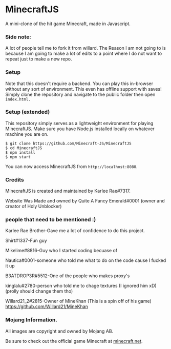 # MinecraftJS
 A mini-clone of the hit game Minecraft, made in Javascript.

### Side note:
A lot of people tell me to fork it from willard. The Reason I am not going to is because I am going to make a lot of edits to a point where I do not want to repeat just to make a new repo.

### Setup
Note that this doesn't require a backend. You can play this in-browser without any sort of environment. This even has offline support with saves! 
Simply clone the repository and navigate to the public folder then open `index.html.`

### Setup (extended)
This repository simply serves as a lightweight environment for playing MinecraftJS. Make sure you have Node.js installed locally on whatever machine you are on.
```
$ git clone https://github.com/Minecraft-JS/MinecraftJS
$ cd MinecraftJS
$ npm install
$ npm start
```
You can now access MinecraftJS from `http://localhost:8080`.

### Credits
MinecraftJS is created and maintained by Karlee Rae#7317. 

Website Was Made and owned by Quite A Fancy Emerald#0001 (owner and creator of Holy Unblocker)

### people that need to be mentioned :)
Karlee Rae Brother-Gave me a lot of confidence to do this project.

Shirt#1337-Fun guy

Mikelime#8816-Guy who I started coding becuase of

Nautica#0001-someone who told me what to do on the code cause I fucked it up

B3ATDROP3R#5512-One of the people who makes proxy's

kinglalu#2780-person who told me to chage textures (I ignored him xD)(prolly should change them tho)

Willard21_2#2815-Owner of MineKhan (This is a spin off of his game) https://github.com/Willard21/MineKhan

### Mojang Information.
All images are copyright and owned by Mojang AB.

Be sure to check out the official game Minecraft at <a href="https://minecraft.net">minecraft.net</a>.
